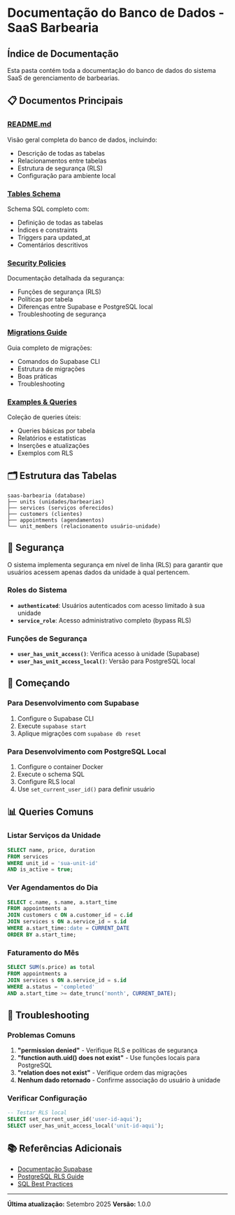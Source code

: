 # Documentação do Banco de Dados - SaaS Barbearia

## Índice de Documentação

Esta pasta contém toda a documentação do banco de dados do sistema SaaS de gerenciamento de barbearias.

## 📋 Documentos Principais

### [README.md](README.md)
Visão geral completa do banco de dados, incluindo:
- Descrição de todas as tabelas
- Relacionamentos entre tabelas
- Estrutura de segurança (RLS)
- Configuração para ambiente local

### [Tables Schema](tables-schema.sql)
Schema SQL completo com:
- Definição de todas as tabelas
- Índices e constraints
- Triggers para updated_at
- Comentários descritivos

### [Security Policies](security-policies.md)
Documentação detalhada da segurança:
- Funções de segurança (RLS)
- Políticas por tabela
- Diferenças entre Supabase e PostgreSQL local
- Troubleshooting de segurança

### [Migrations Guide](migrations-guide.md)
Guia completo de migrações:
- Comandos do Supabase CLI
- Estrutura de migrações
- Boas práticas
- Troubleshooting

### [Examples & Queries](examples-queries.md)
Coleção de queries úteis:
- Queries básicas por tabela
- Relatórios e estatísticas
- Inserções e atualizações
- Exemplos com RLS

## 🗂️ Estrutura das Tabelas

```
saas-barbearia (database)
├── units (unidades/barbearias)
├── services (serviços oferecidos)
├── customers (clientes)
├── appointments (agendamentos)
└── unit_members (relacionamento usuário-unidade)
```

## 🔐 Segurança

O sistema implementa segurança em nível de linha (RLS) para garantir que usuários acessem apenas dados da unidade à qual pertencem.

### Roles do Sistema
- **`authenticated`**: Usuários autenticados com acesso limitado à sua unidade
- **`service_role`**: Acesso administrativo completo (bypass RLS)

### Funções de Segurança
- **`user_has_unit_access()`**: Verifica acesso à unidade (Supabase)
- **`user_has_unit_access_local()`**: Versão para PostgreSQL local

## 🚀 Começando

### Para Desenvolvimento com Supabase
1. Configure o Supabase CLI
2. Execute `supabase start`
3. Aplique migrações com `supabase db reset`

### Para Desenvolvimento com PostgreSQL Local
1. Configure o container Docker
2. Execute o schema SQL
3. Configure RLS local
4. Use `set_current_user_id()` para definir usuário

## 📊 Queries Comuns

### Listar Serviços da Unidade
```sql
SELECT name, price, duration 
FROM services 
WHERE unit_id = 'sua-unit-id' 
AND is_active = true;
```

### Ver Agendamentos do Dia
```sql
SELECT c.name, s.name, a.start_time 
FROM appointments a
JOIN customers c ON a.customer_id = c.id  
JOIN services s ON a.service_id = s.id
WHERE a.start_time::date = CURRENT_DATE
ORDER BY a.start_time;
```

### Faturamento do Mês
```sql
SELECT SUM(s.price) as total
FROM appointments a
JOIN services s ON a.service_id = s.id
WHERE a.status = 'completed'
AND a.start_time >= date_trunc('month', CURRENT_DATE);
```

## 🔧 Troubleshooting

### Problemas Comuns

1. **"permission denied"** - Verifique RLS e políticas de segurança
2. **"function auth.uid() does not exist"** - Use funções locais para PostgreSQL
3. **"relation does not exist"** - Verifique ordem das migrações
4. **Nenhum dado retornado** - Confirme associação do usuário à unidade

### Verificar Configuração
```sql
-- Testar RLS local
SELECT set_current_user_id('user-id-aqui');
SELECT user_has_unit_access_local('unit-id-aqui');
```

## 📚 Referências Adicionais

- [Documentação Supabase](https://supabase.com/docs)
- [PostgreSQL RLS Guide](https://www.postgresql.org/docs/current/ddl-rowsecurity.html)
- [SQL Best Practices](examples-queries.md#dicas-de-performance)

---

**Última atualização:** Setembro 2025
**Versão:** 1.0.0